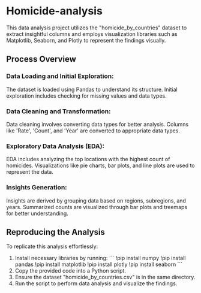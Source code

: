 # Homicide-analysis

This data analysis project utilizes the "homicide_by_countries" dataset to extract insightful columns and employs visualization libraries such as Matplotlib, Seaborn, and Plotly to represent the findings visually.

## Process Overview
### Data Loading and Initial Exploration:
The dataset is loaded using Pandas to understand its structure.
Initial exploration includes checking for missing values and data types.

### Data Cleaning and Transformation:
Data cleaning involves converting data types for better analysis.
Columns like 'Rate', 'Count', and 'Year' are converted to appropriate data types.

### Exploratory Data Analysis (EDA):
EDA includes analyzing the top locations with the highest count of homicides.
Visualizations like pie charts, bar plots, and line plots are used to represent the data.

### Insights Generation:
Insights are derived by grouping data based on regions, subregions, and years.
Summarized counts are visualized through bar plots and treemaps for better understanding.

## Reproducing the Analysis
To replicate this analysis effortlessly:
<ol>
  <li>
    Install necessary libraries by running:
    ```
    !pip install numpy
    !pip install pandas
    !pip install matplotlib
    !pip install plotly
    !pip install seaborn
    ```
  </li>
  <li>Copy the provided code into a Python script.</li>
  <li>Ensure the dataset "homicide_by_countries.csv" is in the same directory.</li>
  <li>Run the script to perform data analysis and visualize the findings.</li>


</ol>

